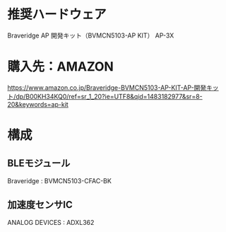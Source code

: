 # 推奨ハードウェア
Braveridge AP 開発キット（BVMCN5103-AP KIT）
AP-3X

# 購入先：AMAZON
https://www.amazon.co.jp/Braveridge-BVMCN5103-AP-KIT-AP-開発キット/dp/B00KH34KQ0/ref=sr_1_20?ie=UTF8&qid=1483182977&sr=8-20&keywords=ap-kit

# 構成
## BLEモジュール
Braveridge : BVMCN5103-CFAC-BK

## 加速度センサIC
ANALOG DEVICES : ADXL362
